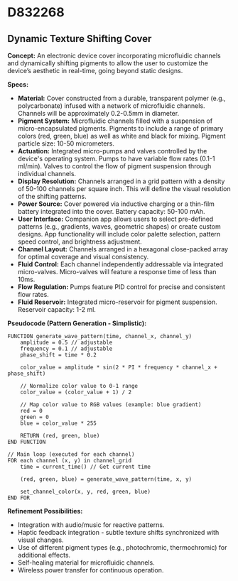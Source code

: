 # D832268

## Dynamic Texture Shifting Cover

**Concept:** An electronic device cover incorporating microfluidic channels and dynamically shifting pigments to allow the user to customize the device’s aesthetic in real-time, going beyond static designs.

**Specs:**

*   **Material:** Cover constructed from a durable, transparent polymer (e.g., polycarbonate) infused with a network of microfluidic channels. Channels will be approximately 0.2-0.5mm in diameter.
*   **Pigment System:** Microfluidic channels filled with a suspension of micro-encapsulated pigments. Pigments to include a range of primary colors (red, green, blue) as well as white and black for mixing. Pigment particle size: 10-50 micrometers.
*   **Actuation:** Integrated micro-pumps and valves controlled by the device's operating system. Pumps to have variable flow rates (0.1-1 ml/min). Valves to control the flow of pigment suspension through individual channels.
*   **Display Resolution:** Channels arranged in a grid pattern with a density of 50-100 channels per square inch. This will define the visual resolution of the shifting patterns.
*   **Power Source:** Cover powered via inductive charging or a thin-film battery integrated into the cover. Battery capacity: 50-100 mAh.
*   **User Interface:** Companion app allows users to select pre-defined patterns (e.g., gradients, waves, geometric shapes) or create custom designs. App functionality will include color palette selection, pattern speed control, and brightness adjustment.
*   **Channel Layout:** Channels arranged in a hexagonal close-packed array for optimal coverage and visual consistency.
*   **Fluid Control:** Each channel independently addressable via integrated micro-valves. Micro-valves will feature a response time of less than 10ms.
*   **Flow Regulation:** Pumps feature PID control for precise and consistent flow rates.
*   **Fluid Reservoir:** Integrated micro-reservoir for pigment suspension. Reservoir capacity: 1-2 ml.

**Pseudocode (Pattern Generation - Simplistic):**

```
FUNCTION generate_wave_pattern(time, channel_x, channel_y)
    amplitude = 0.5 // adjustable
    frequency = 0.1 // adjustable
    phase_shift = time * 0.2

    color_value = amplitude * sin(2 * PI * frequency * channel_x + phase_shift)

    // Normalize color value to 0-1 range
    color_value = (color_value + 1) / 2

    // Map color value to RGB values (example: blue gradient)
    red = 0
    green = 0
    blue = color_value * 255

    RETURN (red, green, blue)
END FUNCTION

// Main loop (executed for each channel)
FOR each channel (x, y) in channel_grid
    time = current_time() // Get current time

    (red, green, blue) = generate_wave_pattern(time, x, y)

    set_channel_color(x, y, red, green, blue)
END FOR
```

**Refinement Possibilities:**

*   Integration with audio/music for reactive patterns.
*   Haptic feedback integration - subtle texture shifts synchronized with visual changes.
*   Use of different pigment types (e.g., photochromic, thermochromic) for additional effects.
*   Self-healing material for microfluidic channels.
*   Wireless power transfer for continuous operation.